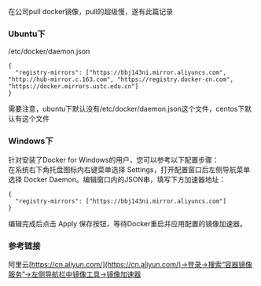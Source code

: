 在公司pull docker镜像，pull的超级慢，遂有此篇记录

### Ubuntu下
/etc/docker/daemon.json  
```
{
  "registry-mirrors": ["https://bbj143ni.mirror.aliyuncs.com", "http://hub-mirror.c.163.com", "https://registry.docker-cn.com", "https://docker.mirrors.ustc.edu.cn"]
}
```
需要注意，ubuntu下默认没有/etc/docker/daemon.json这个文件，centos下默认有这个文件  

### Windows下
针对安装了Docker for Windows的用户，您可以参考以下配置步骤：  
在系统右下角托盘图标内右键菜单选择 Settings，打开配置窗口后左侧导航菜单选择 Docker Daemon。编辑窗口内的JSON串，填写下方加速器地址：  
```
{
  "registry-mirrors": ["https://bbj143ni.mirror.aliyuncs.com"]
}
```
编辑完成后点击 Apply 保存按钮，等待Docker重启并应用配置的镜像加速器。  

### 参考链接
阿里云[https://cn.aliyun.com/](https://cn.aliyun.com/)->登录->搜索“容器镜像服务”->左侧导航栏中镜像工具->镜像加速器  
